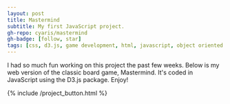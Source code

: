 ```yaml
---
layout: post
title: Mastermind
subtitle: My first JavaScript project.
gh-repo: cyaris/mastermind
gh-badge: [follow, star]
tags: [css, d3.js, game development, html, javascript, object oriented programming, web development]
---
```


I had so much fun working on this project the past few weeks. Below is my web version of the classic board game, Mastermind. It's coded in JavaScript using the D3.js package. Enjoy!

<style>

  .btn-group {
    width: 177.5px;
  }

</style>

{% include /project_button.html %}
